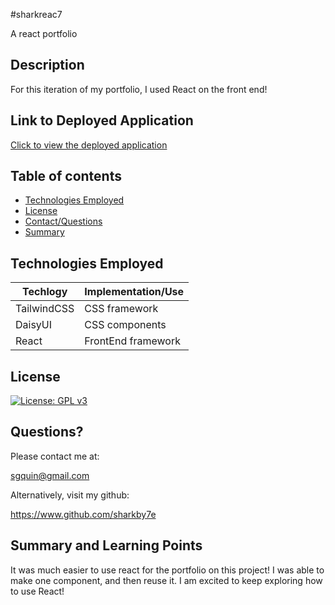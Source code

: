 #sharkreac7

A react portfolio

## Description

For this iteration of my portfolio, I used React on the front end!

## Link to Deployed Application

[Click to view the deployed application](https://sharkby7e.github.io/sharkreac7/)


## Table of contents

- [Technologies Employed](#technologies-employed)
- [License](#license)
- [Contact/Questions](#questions)
- [Summary](#summary-and-learning-points)

## Technologies Employed

| Techlogy    | Implementation/Use |
| ----------- | ------------------ |
| TailwindCSS | CSS framework      |
| DaisyUI     | CSS components     |
| React       | FrontEnd framework |

## License

[![License: GPL v3](https://img.shields.io/badge/License-GPLv3-blue.svg)](https://www.gnu.org/licenses/gpl-3.0)

## Questions?

Please contact me at:

sgquin@gmail.com

Alternatively, visit my github:

https://www.github.com/sharkby7e

## Summary and Learning Points
It was much easier to use react for the portfolio on this project! I was able to make one component, 
and then reuse it. I am excited to keep exploring how to use React!
